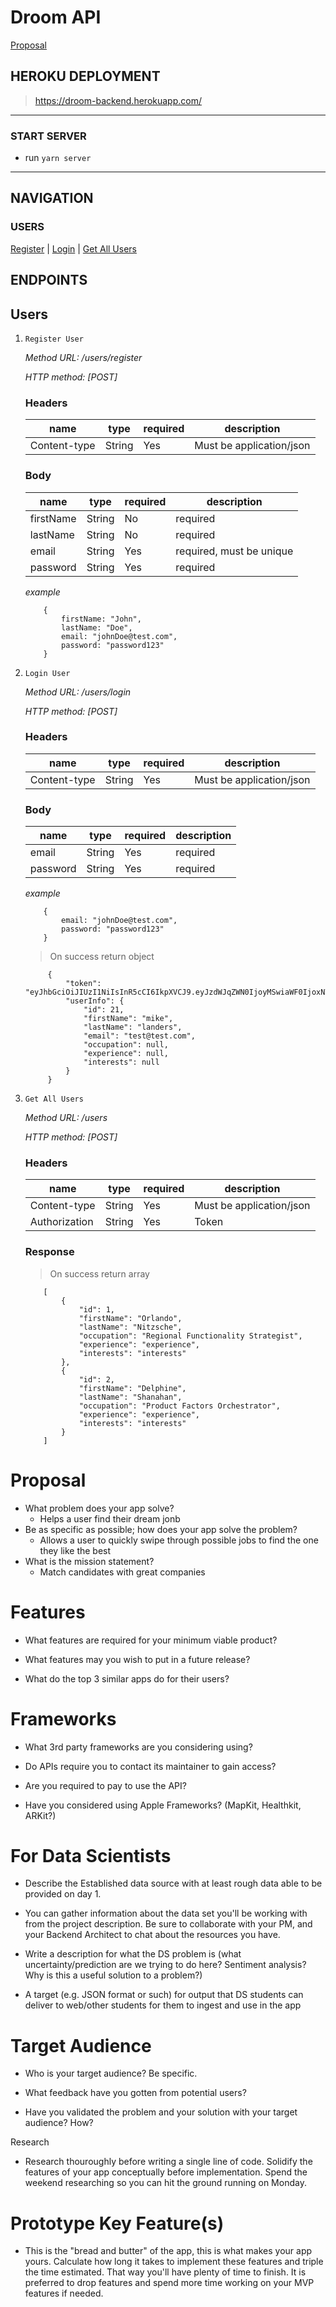 # Droom API

[Proposal](#proposal)

## HEROKU DEPLOYMENT

> https://droom-backend.herokuapp.com/

---

### START SERVER

- run `yarn server`

---

## NAVIGATION

### USERS

[Register](#register) | [Login](#login) | [Get All Users](#allusers)

## ENDPOINTS

## Users

1. `Register User` <a name='register'></a>

   _Method URL: /users/register_

   _HTTP method: [POST]_

   ### Headers

   | name         | type   | required | description              |
   | ------------ | ------ | -------- | ------------------------ |
   | Content-type | String | Yes      | Must be application/json |

   ### Body

   | name      | type   | required | description              |
   | --------- | ------ | -------- | ------------------------ |
   | firstName | String | No       | required                 |
   | lastName  | String | No       | required                 |
   | email     | String | Yes      | required, must be unique |
   | password  | String | Yes      | required                 |

   _example_

   ```
       {
           firstName: "John",
           lastName: "Doe",
           email: "johnDoe@test.com",
           password: "password123"
       }
   ```

2. `Login User` <a name='login'></a>

   _Method URL: /users/login_

   _HTTP method: [POST]_

   ### Headers

   | name         | type   | required | description              |
   | ------------ | ------ | -------- | ------------------------ |
   | Content-type | String | Yes      | Must be application/json |

   ### Body

   | name     | type   | required | description |
   | -------- | ------ | -------- | ----------- |
   | email    | String | Yes      | required    |
   | password | String | Yes      | required    |

   _example_

   ```
       {
           email: "johnDoe@test.com",
           password: "password123"
       }
   ```

   > On success return object

   ```
        {
            "token": "eyJhbGciOiJIUzI1NiIsInR5cCI6IkpXVCJ9.eyJzdWJqZWN0IjoyMSwiaWF0IjoxNTUyMTczNDgzLCJleHAiOjE1NTI2MDU0ODN9.AIYdpeMoNtT3FHrSc1_Srrj3dLQfHl1gRNK3hicOe2M",
            "userInfo": {
                "id": 21,
                "firstName": "mike",
                "lastName": "landers",
                "email": "test@test.com",
                "occupation": null,
                "experience": null,
                "interests": null
            }
        }
   ```

3) `Get All Users` <a name='allusers'></a>

   _Method URL: /users_

   _HTTP method: [POST]_

   ### Headers

   | name          | type   | required | description              |
   | ------------- | ------ | -------- | ------------------------ |
   | Content-type  | String | Yes      | Must be application/json |
   | Authorization | String | Yes      | Token                    |

   ### Response

   > On success return array

   ```
       [
           {
               "id": 1,
               "firstName": "Orlando",
               "lastName": "Nitzsche",
               "occupation": "Regional Functionality Strategist",
               "experience": "experience",
               "interests": "interests"
           },
           {
               "id": 2,
               "firstName": "Delphine",
               "lastName": "Shanahan",
               "occupation": "Product Factors Orchestrator",
               "experience": "experience",
               "interests": "interests"
           }
       ]
   ```

<a name='proposal'></a>

# Proposal

- What problem does your app solve?
  - Helps a user find their dream jonb
- Be as specific as possible; how does your app solve the problem?
  - Allows a user to quickly swipe through possible jobs to find the one they like the best
- What is the mission statement?
  - Match candidates with great companies

# Features

- What features are required for your minimum viable product?

- What features may you wish to put in a future release?

- What do the top 3 similar apps do for their users?

# Frameworks

- What 3rd party frameworks are you considering using?

- Do APIs require you to contact its maintainer to gain access?

- Are you required to pay to use the API?

- Have you considered using Apple Frameworks? (MapKit, Healthkit, ARKit?)

# For Data Scientists

- Describe the Established data source with at least rough data able to be provided on day 1.

- You can gather information about the data set you&#39;ll be working with from the project description. Be sure to collaborate with your PM, and your Backend Architect to chat about the resources you have.

- Write a description for what the DS problem is (what uncertainty/prediction are we trying to do here? Sentiment analysis? Why is this a useful solution to a problem?)

- A target (e.g. JSON format or such) for output that DS students can deliver to web/other students for them to ingest and use in the app

# Target Audience

- Who is your target audience? Be specific.

- What feedback have you gotten from potential users?

- Have you validated the problem and your solution with your target audience? How?

Research

- Research thouroughly before writing a single line of code. Solidify the features of your app conceptually before implementation. Spend the weekend researching so you can hit the ground running on Monday.

# Prototype Key Feature(s)

- This is the &quot;bread and butter&quot; of the app, this is what makes your app yours. Calculate how long it takes to implement these features and triple the time estimated. That way you&#39;ll have plenty of time to finish. It is preferred to drop features and spend more time working on your MVP features if needed.